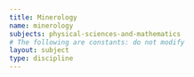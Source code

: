 ```yaml
---
title: Minerology
name: minerology
subjects: physical-sciences-and-mathematics
# The following are constants: do not modify
layout: subject
type: discipline
---
```

